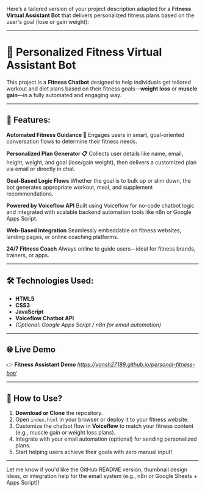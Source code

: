 Here’s a tailored version of your project description adapted for a **Fitness Virtual Assistant Bot** that delivers personalized fitness plans based on the user's goal (lose or gain weight):

---

# 🎯 Personalized Fitness Virtual Assistant Bot

This project is a **Fitness Chatbot** designed to help individuals get tailored workout and diet plans based on their fitness goals—**weight loss** or **muscle gain**—in a fully automated and engaging way.

---

## 🔑 Features:

**Automated Fitness Guidance 🤖**
Engages users in smart, goal-oriented conversation flows to determine their fitness needs.

**Personalized Plan Generator 📋**
Collects user details like name, email, height, weight, and goal (lose/gain weight), then delivers a customized plan via email or directly in chat.

**Goal-Based Logic Flows**
Whether the goal is to bulk up or slim down, the bot generates appropriate workout, meal, and supplement recommendations.

**Powered by Voiceflow API**
Built using Voiceflow for no-code chatbot logic and integrated with scalable backend automation tools like n8n or Google Apps Script.

**Web-Based Integration**
Seamlessly embeddable on fitness websites, landing pages, or online coaching platforms.

**24/7 Fitness Coach**
Always online to guide users—ideal for fitness brands, trainers, or apps.

---

## 🛠️ Technologies Used:

* **HTML5**
* **CSS3**
* **JavaScript**
* **Voiceflow Chatbot API**
* *(Optional: Google Apps Script / n8n for email automation)*

---

## 🌐 Live Demo

👉 **Fitness Assistant Demo** *https://vansh27189.github.io/personal-fitness-bot/*

---

## 🚀 How to Use?

1. **Download or Clone** the repository.
2. Open `index.html` in your browser or deploy it to your fitness website.
3. Customize the chatbot flow in **Voiceflow** to match your fitness content (e.g., muscle gain or weight loss plans).
4. Integrate with your email automation (optional) for sending personalized plans.
5. Start helping users achieve their goals with zero manual input!

---

Let me know if you'd like the GitHub README version, thumbnail design ideas, or integration help for the email system (e.g., n8n or Google Sheets + Apps Script)!
